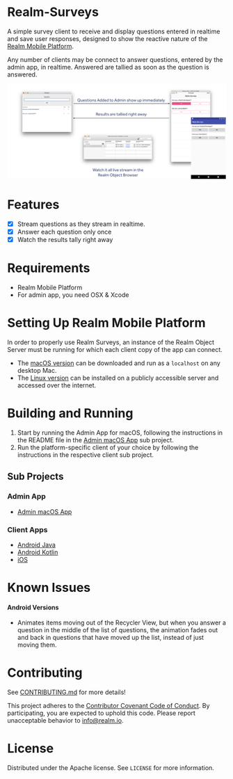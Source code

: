 # Realm-Surveys
A simple survey client to receive and display questions entered in realtime and save user responses, designed to show the reactive nature of the [Realm Mobile Platform](https://realm.io/news/introducing-realm-mobile-platform/).

Any number of clients may be connect to answer questions, entered by the admin app, in realtime.  Answered are tallied as soon as the question is answered.

![Images](Github-Image.png)

# Features

- [x] Stream questions as they stream in realtime.
- [x] Answer each question only once
- [x] Watch the results tally right away

# Requirements

* Realm Mobile Platform
* For admin app, you need OSX & Xcode

# Setting Up Realm Mobile Platform

In order to properly use Realm Surveys, an instance of the Realm Object Server must be running for which each client copy of the app can connect.

* The [macOS version](https://realm.io/docs/get-started/installation/mac/) can be downloaded and run as a `localhost` on any desktop Mac.
* The [Linux version](https://realm.io/docs/get-started/installation/linux/) can be installed on a publicly accessible server and accessed over the internet.

# Building and Running

1. Start by running the Admin App for macOS, following the instructions in the README file in the [Admin macOS App](macOS) sub project.
1. Run the platform-specific client of your choice by following the instructions in the respective client sub project.

## Sub Projects

### Admin App

* [Admin macOS App](macOS)

### Client Apps

* [Android Java](Java)
* [Android Kotlin](Kotlin)
* [iOS](iOS)

# Known Issues

#### Android Versions
* Animates items moving out of the Recycler View, but when you answer a question in the middle of the list of questions, the animation fades out and back in questions that have moved up the list, instead of just moving them.  

# Contributing

See [CONTRIBUTING.md](CONTRIBUTING.md) for more details!

This project adheres to the [Contributor Covenant Code of Conduct](https://realm.io/conduct/). By participating, you are expected to uphold this code. Please report unacceptable behavior to [info@realm.io](mailto:info@realm.io).

# License

Distributed under the Apache license. See ``LICENSE`` for more information.

[1]: https://realm.io/news/introducing-realm-mobile-platform/
[2]: https://realm.io/docs/get-started/installation/mac/
[3]: https://realm.io/docs/get-started/installation/linux/
[4]: https://github.com/realm-demos/realm-draw/tree/master/Android
[5]: https://github.com/realm-demos/realm-draw/tree/master/Apple
[6]: https://github.com/realm-demos/realm-draw/tree/master/Xamarin
